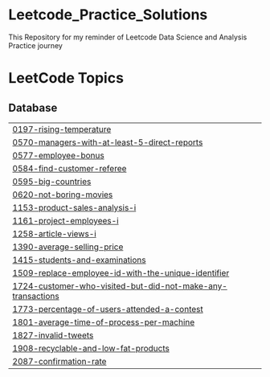 # Leetcode_Practice_Solutions
This Repository for my reminder of Leetcode Data Science and Analysis Practice journey

<!---LeetCode Topics Start-->
# LeetCode Topics
## Database
|  |
| ------- |
| [0197-rising-temperature](https://github.com/Deliana984/Leetcode_Practice_Solutions/tree/master/0197-rising-temperature) |
| [0570-managers-with-at-least-5-direct-reports](https://github.com/Deliana984/Leetcode_Practice_Solutions/tree/master/0570-managers-with-at-least-5-direct-reports) |
| [0577-employee-bonus](https://github.com/Deliana984/Leetcode_Practice_Solutions/tree/master/0577-employee-bonus) |
| [0584-find-customer-referee](https://github.com/Deliana984/Leetcode_Practice_Solutions/tree/master/0584-find-customer-referee) |
| [0595-big-countries](https://github.com/Deliana984/Leetcode_Practice_Solutions/tree/master/0595-big-countries) |
| [0620-not-boring-movies](https://github.com/Deliana984/Leetcode_Practice_Solutions/tree/master/0620-not-boring-movies) |
| [1153-product-sales-analysis-i](https://github.com/Deliana984/Leetcode_Practice_Solutions/tree/master/1153-product-sales-analysis-i) |
| [1161-project-employees-i](https://github.com/Deliana984/Leetcode_Practice_Solutions/tree/master/1161-project-employees-i) |
| [1258-article-views-i](https://github.com/Deliana984/Leetcode_Practice_Solutions/tree/master/1258-article-views-i) |
| [1390-average-selling-price](https://github.com/Deliana984/Leetcode_Practice_Solutions/tree/master/1390-average-selling-price) |
| [1415-students-and-examinations](https://github.com/Deliana984/Leetcode_Practice_Solutions/tree/master/1415-students-and-examinations) |
| [1509-replace-employee-id-with-the-unique-identifier](https://github.com/Deliana984/Leetcode_Practice_Solutions/tree/master/1509-replace-employee-id-with-the-unique-identifier) |
| [1724-customer-who-visited-but-did-not-make-any-transactions](https://github.com/Deliana984/Leetcode_Practice_Solutions/tree/master/1724-customer-who-visited-but-did-not-make-any-transactions) |
| [1773-percentage-of-users-attended-a-contest](https://github.com/Deliana984/Leetcode_Practice_Solutions/tree/master/1773-percentage-of-users-attended-a-contest) |
| [1801-average-time-of-process-per-machine](https://github.com/Deliana984/Leetcode_Practice_Solutions/tree/master/1801-average-time-of-process-per-machine) |
| [1827-invalid-tweets](https://github.com/Deliana984/Leetcode_Practice_Solutions/tree/master/1827-invalid-tweets) |
| [1908-recyclable-and-low-fat-products](https://github.com/Deliana984/Leetcode_Practice_Solutions/tree/master/1908-recyclable-and-low-fat-products) |
| [2087-confirmation-rate](https://github.com/Deliana984/Leetcode_Practice_Solutions/tree/master/2087-confirmation-rate) |
<!---LeetCode Topics End-->
